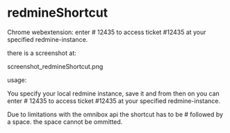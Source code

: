 # redmineShortcut
Chrome webextension: enter # 12435 to access ticket #12435 at your specified redmine-instance.

there is a screenshot at:

screenshot_redmineShortcut.png

usage:

You specify your local redmine instance, save it and from then on you can enter # 12435 to access ticket #12435 at your specified redmine-instance. 

Due to limitations with the omnibox api the shortcut has to be # followed by a space. the space cannot be ommitted.
